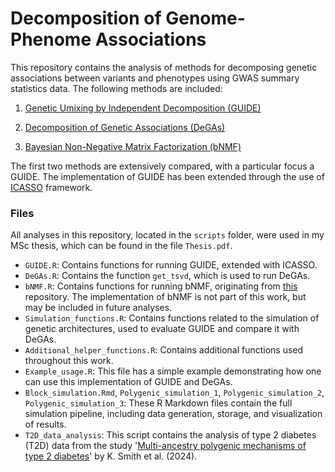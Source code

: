 # Decomposition of Genome-Phenome Associations

This repository contains the analysis of methods for decomposing genetic associations between variants and phenotypes using GWAS summary statistics data. The following methods are included:

1. [Genetic Umixing by Independent Decomposition (GUIDE)](https://www.biorxiv.org/content/10.1101/2024.05.03.592285v2)

2. [Decomposition of Genetic Associations (DeGAs)](https://www.nature.com/articles/s41467-019-11953-9)

3. [Bayesian Non-Negative Matrix Factorization (bNMF)](https://pubmed.ncbi.nlm.nih.gov/30240442/)

The first two methods are extensively compared, with a particular focus a GUIDE. The implementation of GUIDE has been extended through the use of [ICASSO](https://ieeexplore.ieee.org/document/1318025) framework. 


### Files

All analyses in this repository, located in the `scripts` folder, were used in my MSc thesis, which can be found in the file `Thesis.pdf`.

* `GUIDE.R`: Contains functions for running GUIDE, extended with ICASSO.
* `DeGAs.R`: Contains the function `get_tsvd`, which is used to run DeGAs.
* `bNMF.R`: Contains functions for running bNMF, originating from [this](https://github.com/gwas-partitioning/bnmf-clustering) repository. The implementation of bNMF is not part of this work, but may be included in future analyses.
* `Simulation_functions.R`: Contains functions related to the simulation of genetic architectures, used to evaluate GUIDE and compare it with DeGAs.
* `Additional_helper_functions.R`: Contains additional functions used throughout this work.
* `Example_usage.R`: This file has a simple example demonstrating how one can use this implementation of GUIDE and DeGAs.
* `Block_simulation.Rmd`, `Polygenic_simulation_1`, `Polygenic_simulation_2`, `Polygenic_simulation_3`: These R Markdown files contain the full simulation pipeline, including data generation, storage, and visualization of results.
* `T2D_data_analysis`: This script contains the analysis of type 2 diabetes (T2D) data from the study '[Multi-ancestry polygenic mechanisms of
type 2 diabetes](https://www.nature.com/articles/s41591-024-02865-3)' by K. Smith et al. (2024).


